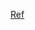 [Ref](https://medium.com/mlearning-ai/evaluating-classification-models-why-accuracy-is-not-enough-abf3d9c93a69)
